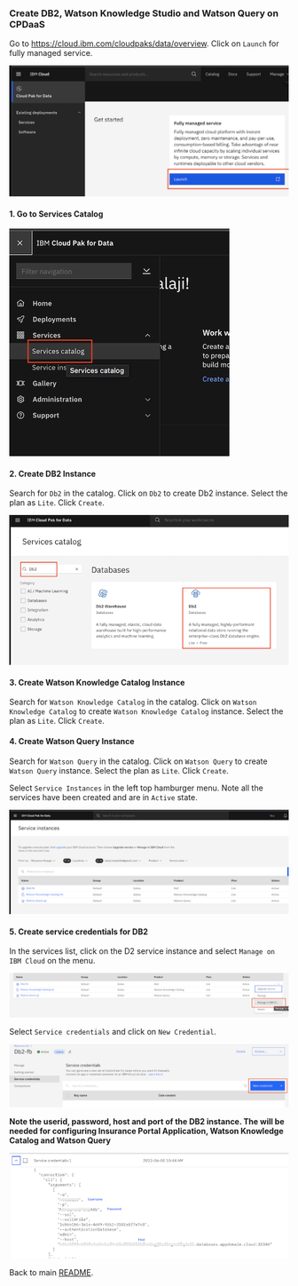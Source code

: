 ### Create DB2, Watson Knowledge Studio and Watson Query on CPDaaS

Go to https://cloud.ibm.com/cloudpaks/data/overview. Click on `Launch` for fully managed service.

![launch_cpdaas](images/launch_cpdaas.png)

#### 1. Go to Services Catalog 

![service_catalog_cpdaas](images/service_catalog_cpdaas.png)

#### 2. Create DB2 Instance

Search for `Db2` in the catalog. Click on `Db2` to create Db2 instance. Select the plan as `Lite`. Click `Create`.

![create_db2](images/create_db2.png)

#### 3. Create Watson Knowledge Catalog Instance

Search for `Watson Knowledge Catalog` in the catalog. Click on `Watson Knowledge Catalog` to create `Watson Knowledge Catalog` instance. Select the plan as `Lite`. Click `Create`.

#### 4. Create Watson Query Instance

Search for `Watson Query` in the catalog. Click on `Watson Query` to create `Watson Query` instance. Select the plan as `Lite`. Click `Create`.


Select `Service Instances` in the left top hamburger menu. Note all the services have been created and are in `Active` state.

![services_list](images/services_list.png)

#### 5. Create service credentials for DB2

In the services list, click on the D2 service instance and select `Manage on IBM Cloud` on the menu. 

![manage_in_cloud](images/manage_in_cloud.png)

Select `Service credentials` and click on `New Credential`.

![create_db2_credential](images/create_db2_credential.png)

**Note the userid, password, host and port of the DB2 instance. The will be needed for configuring Insurance Portal Application, Watson Knowledge Catalog and Watson Query**

![note_credential](images/note_credential.png)

Back to main [README](README.md#2-create-ibm-cloud-services-instances).
